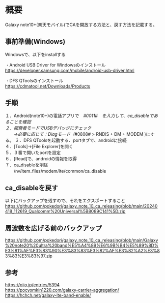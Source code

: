 # 概要
Galaxy note10+(楽天モバイル)でCAを開放する方法と、戻す方法を記載する。

## 事前準備(Windows)
Windowsで、以下をinstallする

・Android USB Driver for Windowsのインストール<br>
https://developer.samsung.com/mobile/android-usb-driver.html


・DFS QToolsのインストール<br>
https://cdmatool.net/Downloads/Products


## 手順

１．Android(note10+)の電話アプリで　*#0011#　を入力して、ca_disableであることを確認<br>
２．開発者モードでUSBデバッグにチェック<br>
　　→必要に応じて：Diagモード（*#0808# > RNDIS + DM + MODEM )にする。
３．DFS QToolsを起動する、portタブで、androidに接続<br>
４．[Tools]→[File Explorer]を開く<br>
５．３番で開いたportを設定<br>
６．[Read]で、androidの情報を取得<br>
７．ca_disableを削除<br>
　　/nv/item_files/modem/lte/common/ca_disable

## ca_disableを戻す

以下にバックアップを残すので、それをエクスポートすること<br>
https://github.com/pokedori/galaxy_note_10_ca_releasing/blob/main/20240418_112619_Qualcomm%20Universal%5B8089C141%5D.zip

## 周波数を広げる前のバックアップ
https://github.com/pokedori/galaxy_note_10_ca_releasing/blob/main/Galaxy%20note20%20ultra%20band%E5%A4%89%E6%9B%B4%E5%89%8D%E3%81%AE%E3%83%90%E3%83%83%E3%82%AF%E3%82%A2%E3%83%83%E3%83%97.zip

## 参考

https://oiio.jp/entries/5394<br>
https://pocyomkin1220.com/galaxy-carrier-aggregation/<br>
https://hchch.net/galaxy-lte-band-enable/

